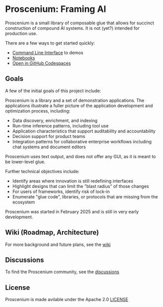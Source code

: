 # Proscenium: Framing AI

Proscenium is a small library of composable glue that allows for
succinct construction of compound AI systems.  It is not (yet?) intended for production use.

There are a few ways to get started quickly:

- [Command Line Interface](./CLI.md) to demos
- [Notebooks](./notebooks/)
- [Open in GitHub Codespaces](https://github.com/codespaces/new/The-AI-Alliance/proscenium)

## Goals

A few of the initial goals of this project include:

Proscenium is a library and a set of demonstration applications.
The applications illustrate a fuller picture of the application development and optimization process,
including:

- Data discovery, enrichment, and indexing
- Run-time inference patterns, including tool use
- Application characteristics that support auditability and accountability
- Decision support for product teams
- Integration patterns for collaborative enterprise workflows including chat systems and document editors

Proscenium uses text output, and does not offer any GUI, as it is meant to be
lower-level glue.

Further technical objectives include:

- Identify areas where innovation is still redefining interfaces
- Highlight designs that can limit the "blast radius" of those changes
- For users of frameworks, identify risk of lock-in
- Enumerate "glue code", libraries, or protocols that are missing from the ecosystem

Proscenium was started in February 2025 and is still in very early development.

## Wiki (Roadmap, Architecture)

For more background and future plans, see the [wiki](https://github.com/The-AI-Alliance/proscenium/wiki)

## Discussions

To find the Proscenium community, see the [discussions](https://github.com/The-AI-Alliance/proscenium/discussions)

## License

Proscenium is made avilable under the Apache 2.0 [LICENSE](./LICENSE)

